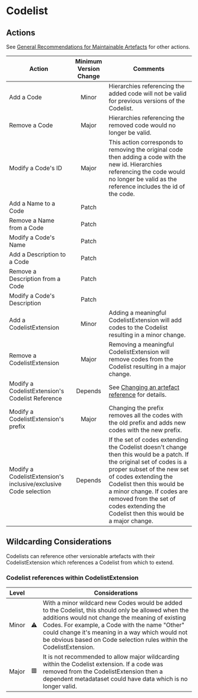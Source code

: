 # Codelist

## Actions

See [General Recommendations for Maintainable Artefacts](../General%20Recommendations%20for%20Maintainable%20Artefacts.md) for other actions.

| Action | Minimum Version Change | Comments|
|--------|:----------------------:|---------|
| Add a Code | Minor | Hierarchies referencing the added code will not be valid for previous versions of the Codelist. |
| Remove a Code | Major | Hierarchies referencing the removed code would no longer be valid. |
| Modify a Code's ID | Major | This action corresponds to removing the original code then adding a code with the new id. Hierarchies referencing the code would no longer be valid as the reference includes the id of the code. |
| Add a Name to a Code | Patch | |
| Remove a Name from a Code | Patch | |
| Modify a Code's Name | Patch | |
| Add a Description to a Code | Patch | |
| Remove a Description from a Code | Patch | |
| Modify a Code's Description | Patch | |
| Add a CodelistExtension | Minor | Adding a meaningful CodelistExtension will add codes to the Codelist resulting in a minor change. |
| Remove a CodelistExtension | Major | Removing a meaningful CodelistExtension will remove codes from the Codelist resulting in a major change. |
| Modify a CodelistExtension's Codelist Reference | Depends | See [Changing an artefact reference](../General%20Recommendations/Changing%20an%20artefact%20reference.md#changing-an-artefact-reference) for details. |
| Modify a CodelistExtension's prefix | Major | Changing the prefix removes all the codes with the old prefix and adds new codes with the new prefix. |
| Modify a CodelistExtension's inclusive/exclusive Code selection | Depends | If the set of codes extending the Codelist doesn't change then this would be a patch. If the original set of codes is a proper subset of the new set of codes extending the Codelist then this would be a minor change. If codes are removed from the set of codes extending the Codelist then this would be a major change. |

## Wildcarding Considerations

Codelists can reference other versionable artefacts with their CodelistExtension which references a Codelist from which to extend.

### Codelist references within CodelistExtension

| Level |    | Considerations|
|-------|:--:|---------------|
| Minor | ⚠️ | With a minor wildcard new Codes would be added to the Codelist, this should only be allowed when the additions would not change the meaning of existing Codes. For example, a Code with the name "Other" could change it's meaning in a way which would not be obvious based on Code selection rules within the CodelistExtension. |  
| Major | 🟥 | It is not recommended to allow major wildcarding within the Codelist extension. If a code was removed from the CodelistExtension then a dependent metadataset could have data which is no longer valid. |
